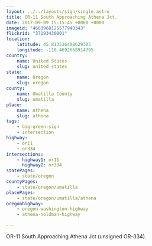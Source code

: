 ```yaml
---
layout: ../../layouts/sign/single.astro
title: OR-11 South Approaching Athena Jct.
date: 2017-09-09 15:15:45 +0000 +0000
imageid: "4683968125577940343"
flickrid: "37193430001"
location:
    latitude: 45.813516408629305
    longitude: -118.4692668914795
country:
    name: United States
    slug: united-states
state:
    name: Oregon
    slug: oregon
county:
    name: Umatilla County
    slug: umatilla
place:
    name: Athena
    slug: athena
tags:
    - big-green-sign
    - intersection
highway:
    - or11
    - or334
intersections:
    - highway1: or11
      highway2: or334
statePages:
    - state/oregon
countyPages:
    - state/oregon/umatilla
placePages:
    - state/oregon/umatilla/athena
oregonhighway:
    - oregon-washington-highway
    - athena-holdman-highway

---
```

OR-11 South Approaching Athena Jct (unsigned OR-334).